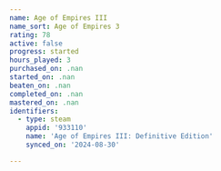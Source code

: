 ```yaml
---
name: Age of Empires III
name_sort: Age of Empires 3
rating: 78
active: false
progress: started
hours_played: 3
purchased_on: .nan
started_on: .nan
beaten_on: .nan
completed_on: .nan
mastered_on: .nan
identifiers:
  - type: steam
    appid: '933110'
    name: 'Age of Empires III: Definitive Edition'
    synced_on: '2024-08-30'

---
```

